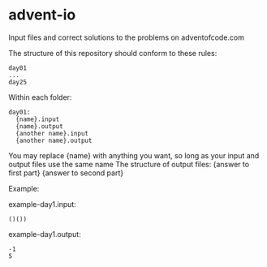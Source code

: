 # advent-io
Input files and correct solutions to the problems on adventofcode.com

The structure of this repository should conform to these rules:
```
day01
...
day25
```
Within each folder:
```
day01:
  {name}.input
  {name}.output
  {another name}.input
  {another name}.output
```
  You may replace {name} with anything you want, so long as your input and output files use the same name
The structure of output files:
{answer to first part}
{answer to second part}

Example:

example-day1.input:
```
()())
```
example-day1.output:
```
-1
5
```
